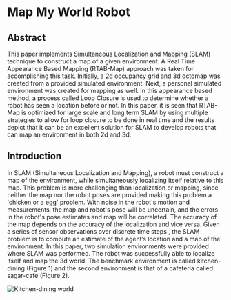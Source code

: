 # Map My World Robot
## Abstract

This paper implements Simultaneous Localization and Mapping (SLAM) technique to construct a map of a given environment. A Real Time Appearance Based Mapping (RTAB-Map) approach was taken for accomplishing this task. Initially, a 2d occupancy grid  and 3d octomap was created from a provided simulated environment. Next, a personal simulated environment was created for mapping as well. In this appearance based method, a process called Loop Closure is used to determine whether a robot has seen a location before or not. In this paper, it is seen that RTAB-Map is optimized for large scale and long term SLAM by using multiple strategies to allow for loop closure to be done in real time and the results depict that it can be an excellent solution for SLAM to develop robots that can map an environment in both 2d and 3d.

## Introduction

In SLAM (Simultaneous Localization and Mapping), a robot must  construct a map of the environment, while simultaneously localizing itself relative to this map. This problem is more challenging than localization or mapping, since neither the map nor the robot poses are provided making this problem a 'chicken or a egg' problem. With noise in the robot's motion and measurements, the map and robot's pose will be uncertain, and the errors in the robot's pose estimates and map will be correlated. The accuracy of the map depends on the accuracy of the localization and vice versa. Given a series of sensor observations over discrete time steps , the SLAM problem is to compute an estimate of the agent’s location and a map of the environment.
In this paper, two simulation environments were provided where SLAM was performed. The robot was successfully able to localize itself and map the 3d world. The benchmark environment is called kitchen-dining (Figure 1) and the second environment is that of a cafeteria called sagar-cafe (Figure 2).


![Kitchen-dining world](https://github.com/sagarnildass/Robotics_Nanodegree/tree/master/Term2/Project_3_SLAM_project/images/udacity_world/watermarked/gazebo_udacity_world.jpeg?raw=true)

